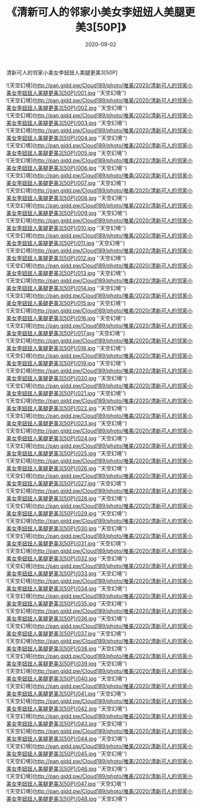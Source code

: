 ﻿---
layout: post
title:  《清新可人的邻家小美女李妞妞人美腿更美3[50P]》
date:   2020-09-02
img: http://pan.gjdd.pw/Cloud189/photo/唯美/2020/清新可人的邻家小美女李妞妞人美腿更美3[50P]/000.jpg
categories: [美女, 清纯, 唯美]
---

清新可人的邻家小美女李妞妞人美腿更美3[50P]



![天空幻境](http://pan.gjdd.pw/Cloud189/photo/唯美/2020/清新可人的邻家小美女李妞妞人美腿更美3[50P]/001.jpg ''天空幻境'') <br>
![天空幻境](http://pan.gjdd.pw/Cloud189/photo/唯美/2020/清新可人的邻家小美女李妞妞人美腿更美3[50P]/002.jpg ''天空幻境'') <br>
![天空幻境](http://pan.gjdd.pw/Cloud189/photo/唯美/2020/清新可人的邻家小美女李妞妞人美腿更美3[50P]/003.jpg ''天空幻境'') <br>
![天空幻境](http://pan.gjdd.pw/Cloud189/photo/唯美/2020/清新可人的邻家小美女李妞妞人美腿更美3[50P]/004.jpg ''天空幻境'') <br>
![天空幻境](http://pan.gjdd.pw/Cloud189/photo/唯美/2020/清新可人的邻家小美女李妞妞人美腿更美3[50P]/005.jpg ''天空幻境'') <br>
![天空幻境](http://pan.gjdd.pw/Cloud189/photo/唯美/2020/清新可人的邻家小美女李妞妞人美腿更美3[50P]/006.jpg ''天空幻境'') <br>
![天空幻境](http://pan.gjdd.pw/Cloud189/photo/唯美/2020/清新可人的邻家小美女李妞妞人美腿更美3[50P]/007.jpg ''天空幻境'') <br>
![天空幻境](http://pan.gjdd.pw/Cloud189/photo/唯美/2020/清新可人的邻家小美女李妞妞人美腿更美3[50P]/008.jpg ''天空幻境'') <br>
![天空幻境](http://pan.gjdd.pw/Cloud189/photo/唯美/2020/清新可人的邻家小美女李妞妞人美腿更美3[50P]/009.jpg ''天空幻境'') <br>
![天空幻境](http://pan.gjdd.pw/Cloud189/photo/唯美/2020/清新可人的邻家小美女李妞妞人美腿更美3[50P]/010.jpg ''天空幻境'') <br>
![天空幻境](http://pan.gjdd.pw/Cloud189/photo/唯美/2020/清新可人的邻家小美女李妞妞人美腿更美3[50P]/011.jpg ''天空幻境'') <br>
![天空幻境](http://pan.gjdd.pw/Cloud189/photo/唯美/2020/清新可人的邻家小美女李妞妞人美腿更美3[50P]/012.jpg ''天空幻境'') <br>
![天空幻境](http://pan.gjdd.pw/Cloud189/photo/唯美/2020/清新可人的邻家小美女李妞妞人美腿更美3[50P]/013.jpg ''天空幻境'') <br>
![天空幻境](http://pan.gjdd.pw/Cloud189/photo/唯美/2020/清新可人的邻家小美女李妞妞人美腿更美3[50P]/014.jpg ''天空幻境'') <br>
![天空幻境](http://pan.gjdd.pw/Cloud189/photo/唯美/2020/清新可人的邻家小美女李妞妞人美腿更美3[50P]/015.jpg ''天空幻境'') <br>
![天空幻境](http://pan.gjdd.pw/Cloud189/photo/唯美/2020/清新可人的邻家小美女李妞妞人美腿更美3[50P]/016.jpg ''天空幻境'') <br>
![天空幻境](http://pan.gjdd.pw/Cloud189/photo/唯美/2020/清新可人的邻家小美女李妞妞人美腿更美3[50P]/017.jpg ''天空幻境'') <br>
![天空幻境](http://pan.gjdd.pw/Cloud189/photo/唯美/2020/清新可人的邻家小美女李妞妞人美腿更美3[50P]/018.jpg ''天空幻境'') <br>
![天空幻境](http://pan.gjdd.pw/Cloud189/photo/唯美/2020/清新可人的邻家小美女李妞妞人美腿更美3[50P]/019.jpg ''天空幻境'') <br>
![天空幻境](http://pan.gjdd.pw/Cloud189/photo/唯美/2020/清新可人的邻家小美女李妞妞人美腿更美3[50P]/020.jpg ''天空幻境'') <br>
![天空幻境](http://pan.gjdd.pw/Cloud189/photo/唯美/2020/清新可人的邻家小美女李妞妞人美腿更美3[50P]/021.jpg ''天空幻境'') <br>
![天空幻境](http://pan.gjdd.pw/Cloud189/photo/唯美/2020/清新可人的邻家小美女李妞妞人美腿更美3[50P]/022.jpg ''天空幻境'') <br>
![天空幻境](http://pan.gjdd.pw/Cloud189/photo/唯美/2020/清新可人的邻家小美女李妞妞人美腿更美3[50P]/023.jpg ''天空幻境'') <br>
![天空幻境](http://pan.gjdd.pw/Cloud189/photo/唯美/2020/清新可人的邻家小美女李妞妞人美腿更美3[50P]/024.jpg ''天空幻境'') <br>
![天空幻境](http://pan.gjdd.pw/Cloud189/photo/唯美/2020/清新可人的邻家小美女李妞妞人美腿更美3[50P]/025.jpg ''天空幻境'') <br>
![天空幻境](http://pan.gjdd.pw/Cloud189/photo/唯美/2020/清新可人的邻家小美女李妞妞人美腿更美3[50P]/026.jpg ''天空幻境'') <br>
![天空幻境](http://pan.gjdd.pw/Cloud189/photo/唯美/2020/清新可人的邻家小美女李妞妞人美腿更美3[50P]/027.jpg ''天空幻境'') <br>
![天空幻境](http://pan.gjdd.pw/Cloud189/photo/唯美/2020/清新可人的邻家小美女李妞妞人美腿更美3[50P]/028.jpg ''天空幻境'') <br>
![天空幻境](http://pan.gjdd.pw/Cloud189/photo/唯美/2020/清新可人的邻家小美女李妞妞人美腿更美3[50P]/029.jpg ''天空幻境'') <br>
![天空幻境](http://pan.gjdd.pw/Cloud189/photo/唯美/2020/清新可人的邻家小美女李妞妞人美腿更美3[50P]/030.jpg ''天空幻境'') <br>
![天空幻境](http://pan.gjdd.pw/Cloud189/photo/唯美/2020/清新可人的邻家小美女李妞妞人美腿更美3[50P]/031.jpg ''天空幻境'') <br>
![天空幻境](http://pan.gjdd.pw/Cloud189/photo/唯美/2020/清新可人的邻家小美女李妞妞人美腿更美3[50P]/032.jpg ''天空幻境'') <br>
![天空幻境](http://pan.gjdd.pw/Cloud189/photo/唯美/2020/清新可人的邻家小美女李妞妞人美腿更美3[50P]/033.jpg ''天空幻境'') <br>
![天空幻境](http://pan.gjdd.pw/Cloud189/photo/唯美/2020/清新可人的邻家小美女李妞妞人美腿更美3[50P]/034.jpg ''天空幻境'') <br>
![天空幻境](http://pan.gjdd.pw/Cloud189/photo/唯美/2020/清新可人的邻家小美女李妞妞人美腿更美3[50P]/035.jpg ''天空幻境'') <br>
![天空幻境](http://pan.gjdd.pw/Cloud189/photo/唯美/2020/清新可人的邻家小美女李妞妞人美腿更美3[50P]/036.jpg ''天空幻境'') <br>
![天空幻境](http://pan.gjdd.pw/Cloud189/photo/唯美/2020/清新可人的邻家小美女李妞妞人美腿更美3[50P]/037.jpg ''天空幻境'') <br>
![天空幻境](http://pan.gjdd.pw/Cloud189/photo/唯美/2020/清新可人的邻家小美女李妞妞人美腿更美3[50P]/038.jpg ''天空幻境'') <br>
![天空幻境](http://pan.gjdd.pw/Cloud189/photo/唯美/2020/清新可人的邻家小美女李妞妞人美腿更美3[50P]/039.jpg ''天空幻境'') <br>
![天空幻境](http://pan.gjdd.pw/Cloud189/photo/唯美/2020/清新可人的邻家小美女李妞妞人美腿更美3[50P]/040.jpg ''天空幻境'') <br>
![天空幻境](http://pan.gjdd.pw/Cloud189/photo/唯美/2020/清新可人的邻家小美女李妞妞人美腿更美3[50P]/041.jpg ''天空幻境'') <br>
![天空幻境](http://pan.gjdd.pw/Cloud189/photo/唯美/2020/清新可人的邻家小美女李妞妞人美腿更美3[50P]/042.jpg ''天空幻境'') <br>
![天空幻境](http://pan.gjdd.pw/Cloud189/photo/唯美/2020/清新可人的邻家小美女李妞妞人美腿更美3[50P]/043.jpg ''天空幻境'') <br>
![天空幻境](http://pan.gjdd.pw/Cloud189/photo/唯美/2020/清新可人的邻家小美女李妞妞人美腿更美3[50P]/044.jpg ''天空幻境'') <br>
![天空幻境](http://pan.gjdd.pw/Cloud189/photo/唯美/2020/清新可人的邻家小美女李妞妞人美腿更美3[50P]/045.jpg ''天空幻境'') <br>
![天空幻境](http://pan.gjdd.pw/Cloud189/photo/唯美/2020/清新可人的邻家小美女李妞妞人美腿更美3[50P]/046.jpg ''天空幻境'') <br>
![天空幻境](http://pan.gjdd.pw/Cloud189/photo/唯美/2020/清新可人的邻家小美女李妞妞人美腿更美3[50P]/047.jpg ''天空幻境'') <br>
![天空幻境](http://pan.gjdd.pw/Cloud189/photo/唯美/2020/清新可人的邻家小美女李妞妞人美腿更美3[50P]/048.jpg ''天空幻境'') <br>